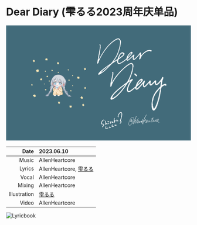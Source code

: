 # Dear Diary (雫るる2023周年庆单品)

![Cover](img/dear_diary_cover.png)

| Date | 2023.06.10 |
| -: | :- |
| Music | AllenHeartcore |
| Lyrics | AllenHeartcore, [雫るる](https://space.bilibili.com/387636363) |
| Vocal | AllenHeartcore |
| Mixing | AllenHeartcore |
| Illustration | [雫るる](https://space.bilibili.com/387636363) |
| Video | AllenHeartcore |

![Lyricbook](lyrics/dear_diary_lyricbook.png)
